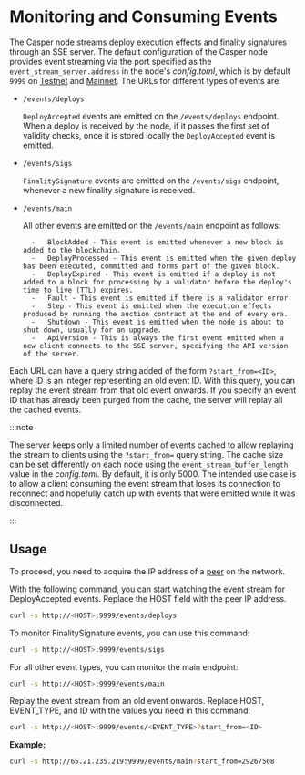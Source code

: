 # Monitoring and Consuming Events

The Casper node streams deploy execution effects and finality signatures through an SSE server. The default configuration of the Casper node provides event streaming via the port specified as the `event_stream_server.address` in the node's *config.toml*, which is by default `9999` on [Testnet](https://testnet.cspr.live/tools/peers) and [Mainnet](https://cspr.live/tools/peers). The URLs for different types of events are:

- `/events/deploys`

    `DeployAccepted` events are emitted on the `/events/deploys` endpoint. When a deploy is received by the node, if it passes the first set of validity checks, once it is stored locally the `DeployAccepted` event is emitted.

- `/events/sigs`

    `FinalitySignature` events are emitted on the `/events/sigs` endpoint, whenever a new finality signature is received.

- `/events/main` 

    All other events are emitted on the `/events/main` endpoint as follows:

        -   BlockAdded - This event is emitted whenever a new block is added to the blockchain.
        -   DeployProcessed - This event is emitted when the given deploy has been executed, committed and forms part of the given block.
        -   DeployExpired - This event is emitted if a deploy is not added to a block for processing by a validator before the deploy's time to live (TTL) expires.
        -   Fault - This event is emitted if there is a validator error.
        -   Step - This event is emitted when the execution effects produced by running the auction contract at the end of every era.
        -   Shutdown - This event is emitted when the node is about to shut down, usually for an upgrade.
        -   ApiVersion - This is always the first event emitted when a new client connects to the SSE server, specifying the API version of the server.

Each URL can have a query string added of the form `?start_from=<ID>`, where ID is an integer representing an old event ID. With this query, you can replay the event stream from that old event onwards. If you specify an event ID that has already been purged from the cache, the server will replay all the cached events.

:::note

The server keeps only a limited number of events cached to allow replaying the stream to clients using the `?start_from=` query string. The cache size can be set differently on each node using the `event_stream_buffer_length` value in the *config.toml*. By default, it is only 5000. 
The intended use case is to allow a client consuming the event stream that loses its connection to reconnect and hopefully catch up with events that were emitted while it was disconnected.

:::

## Usage

To proceed, you need to acquire the IP address of a [peer](/workflow/setup/#acquire-node-address-from-network-peers) on the network. 

With the following command, you can start watching the event stream for DeployAccepted events. Replace the HOST field with the peer IP address.

```bash
curl -s http://<HOST>:9999/events/deploys
```

To monitor FinalitySignature events, you can use this command:

```bash
curl -s http://<HOST>:9999/events/sigs
```

For all other event types, you can monitor the main endpoint:

```bash
curl -s http://<HOST>:9999/events/main
```

Replay the event stream from an old event onwards. Replace HOST, EVENT_TYPE, and ID with the values you need in this command:

```bash
curl -s http://<HOST>:9999/events/<EVENT_TYPE>?start_from=<ID>
```

**Example:**

```bash
curl -s http://65.21.235.219:9999/events/main?start_from=29267508
```

